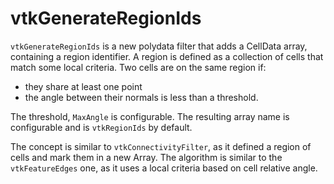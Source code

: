 # vtkGenerateRegionIds

`vtkGenerateRegionIds` is a new polydata filter that adds a CellData array, containing a region identifier.
A region is defined as a collection of cells that match some local criteria. Two cells are on the same region if:
 - they share at least one point
 - the angle between their normals is less than a threshold.

The threshold, `MaxAngle` is configurable.
The resulting array name is configurable and is `vtkRegionIds` by default.

The concept is similar to `vtkConnectivityFilter`, as it defined a region of cells and mark them in a new Array.
The algorithm is similar to the `vtkFeatureEdges` one, as it uses a local criteria based on cell relative angle.
